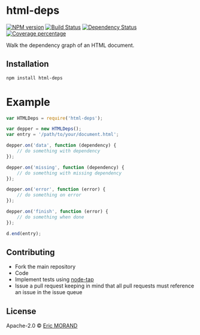 # html-deps
[![NPM version][npm-image]][npm-url] [![Build Status][travis-image]][travis-url] [![Dependency Status][daviddm-image]][daviddm-url] [![Coverage percentage][coveralls-image]][coveralls-url]

Walk the dependency graph of an HTML document.

## Installation

```bash
npm install html-deps
```

# Example

``` js
var HTMLDeps = require('html-deps');

var depper = new HTMLDeps();
var entry = '/path/to/your/document.html';

depper.on('data', function (dependency) {
    // do something with dependency
});

depper.on('missing', function (dependency) {
    // do something with missing dependency
});

depper.on('error', function (error) {
    // do something on error
});

depper.on('finish', function (error) {
    // do something when done
});

d.end(entry);
```

## Contributing

* Fork the main repository
* Code
* Implement tests using [node-tap](https://github.com/tapjs/node-tap)
* Issue a pull request keeping in mind that all pull requests must reference an issue in the issue queue

## License

Apache-2.0 © [Eric MORAND]()

[npm-image]: https://badge.fury.io/js/html-deps.svg
[npm-url]: https://npmjs.org/package/html-deps
[travis-image]: https://travis-ci.org/ericmorand/html-deps.svg?branch=master
[travis-url]: https://travis-ci.org/ericmorand/html-deps
[daviddm-image]: https://david-dm.org/ericmorand/html-deps.svg?theme=shields.io
[daviddm-url]: https://david-dm.org/ericmorand/html-deps
[coveralls-image]: https://coveralls.io/repos/github/ericmorand/html-deps/badge.svg
[coveralls-url]: https://coveralls.io/github/ericmorand/html-deps